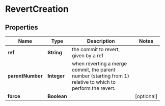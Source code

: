 

# RevertCreation


## Properties

Name | Type | Description | Notes
------------ | ------------- | ------------- | -------------
**ref** | **String** | the commit to revert, given by a ref | 
**parentNumber** | **Integer** | when reverting a merge commit, the parent number (starting from 1) relative to which to perform the revert. | 
**force** | **Boolean** |  |  [optional]



